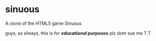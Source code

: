 # sinuous
A clone of the HTML5 game Sinuous

guys, as always, this is for _**educational purposes**_ plz dont sue me T.T
